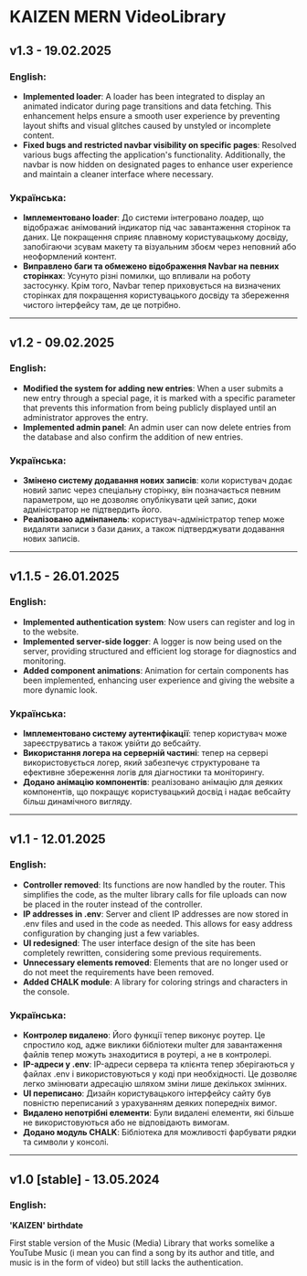 # KAIZEN MERN VideoLibrary

## v1.3 - 19.02.2025

### English:

-   **Implemented loader**: A loader has been integrated to display an animated indicator during page transitions and data fetching. This enhancement helps ensure a smooth user experience by preventing layout shifts and visual glitches caused by unstyled or incomplete content.
-   **Fixed bugs and restricted navbar visibility on specific pages**: Resolved various bugs affecting the application's functionality. Additionally, the navbar is now hidden on designated pages to enhance user experience and maintain a cleaner interface where necessary.

### Українська:

-   **Імплементовано loader**: До системи інтегровано лоадер, що відображає анімований індикатор під час завантаження сторінок та даних. Це покращення сприяє плавному користувацькому досвіду, запобігаючи зсувам макету та візуальним збоєм через неповний або неоформлений контент.
-   **Виправлено баги та обмежено відображення Navbar на певних сторінках**: Усунуто різні помилки, що впливали на роботу застосунку. Крім того, Navbar тепер приховується на визначених сторінках для покращення користувацького досвіду та збереження чистого інтерфейсу там, де це потрібно.

---

## v1.2 - 09.02.2025

### English:

-   **Modified the system for adding new entries**: When a user submits a new entry through a special page, it is marked with a specific parameter that prevents this information from being publicly displayed until an administrator approves the entry.
-   **Implemented admin panel**: An admin user can now delete entries from the database and also confirm the addition of new entries.

### Українська:

-   **Змінено систему додавання нових записів**: коли користувач додає новий запис через спеціальну сторінку, він позначається певним параметром, що не дозволяє опублікувати цей запис, доки адміністратор не підтвердить його.
-   **Реалізовано адмінпанель**: користувач-адміністратор тепер може видаляти записи з бази даних, а також підтверджувати додавання нових записів.

---

## v1.1.5 - 26.01.2025

### English:

-   **Implemented authentication system**: Now users can register and log in to the website.
-   **Implemented server-side logger**: A logger is now being used on the server, providing structured and efficient log storage for diagnostics and monitoring.
-   **Added component animations**: Animation for certain components has been implemented, enhancing user experience and giving the website a more dynamic look.

### Українська:

-   **Імплементовано систему аутентифікації**: тепер користувач може зареєструватись а також увійти до вебсайту.
-   **Використання логера на серверній частині**: тепер на сервері використовується логер, який забезпечує структуроване та ефективне збереження логів для діагностики та моніторингу.
-   **Додано анімацію компонентів**: реалізовано анімацію для деяких компонентів, що покращує користувацький досвід і надає вебсайту більш динамічного вигляду.

---

## v1.1 - 12.01.2025

### English:

-   **Controller removed**: Its functions are now handled by the router. This simplifies the code, as the multer library calls for file uploads can now be placed in the router instead of the controller.
-   **IP addresses in .env**: Server and client IP addresses are now stored in .env files and used in the code as needed. This allows for easy address configuration by changing just a few variables.
-   **UI redesigned**: The user interface design of the site has been completely rewritten, considering some previous requirements.
-   **Unnecessary elements removed**: Elements that are no longer used or do not meet the requirements have been removed.
-   **Added CHALK module**: A library for coloring strings and characters in the console.

### Українська:

-   **Контролер видалено**: Його функції тепер виконує роутер. Це спростило код, адже виклики бібліотеки multer для завантаження файлів тепер можуть знаходитися в роутері, а не в контролері.
-   **IP-адреси у .env**: IP-адреси сервера та клієнта тепер зберігаються у файлах .env і використовуються у коді при необхідності. Це дозволяє легко змінювати адресацію шляхом зміни лише декількох змінних.
-   **UI переписано**: Дизайн користувацького інтерфейсу сайту був повністю переписаний з урахуванням деяких попередніх вимог.
-   **Видалено непотрібні елементи**: Були видалені елементи, які більше не використовуються або не відповідають вимогам.
-   **Додано модуль CHALK**: Бібліотека для можливості фарбувати рядки та символи у консолі.

---

## v1.0 [stable] - 13.05.2024

### English:

**'KAIZEN' birthdate**

First stable version of the Music (Media) Library that works somelike a YouTube Music (i mean you can find a song by its author and title, and music is in the form of video)
but still lacks the authentication.
